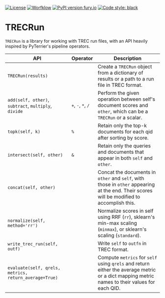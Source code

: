 [![License](https://img.shields.io/badge/License-Apache%202.0-blue.svg)](https://opensource.org/licenses/Apache-2.0)
[![Worfklow](https://github.com/capreolus-ir/trecrun/workflows/pytest/badge.svg)](https://github.com/capreolus-ir/trecrun/actions)
[![PyPI version fury.io](https://badge.fury.io/py/trecrun.svg)](https://pypi.python.org/pypi/trecrun/)
[![Code style: black](https://img.shields.io/badge/code%20style-black-000000.svg)](https://github.com/psf/black) 

# TRECRun

`TRECRun` is a library for working with TREC run files, with an API heavily inspired by PyTerrier's pipeline operators.

| API | Operator | Description |
| --- | --- | --- |
| `TRECRun(results)` | | Create a `TRECRun` object from a dictionary of results or a path to a run file in TREC format. |
| `add(self, other)`, `subtract`, `multiply`, `divide` | `+`, `-`, `*`, `/` | Perform the given operation between self's document scores and `other`, which can be a `TRECRun` or a scalar. |
| `topk(self, k)` | `%` | Retain only the top-k documents for each qid after sorting by score. |
| `intersect(self, other)` | `&` | Retain only the queries and documents that appear in both `self` and `other`. |
| `concat(self, other)` | | Concat the documents in `other` and `self`, with those in `other` appearing at the end. Their scores will be modified to accomplish this.  |
| `normalize(self, method='rr')` | | Normalize scores in self using RRF (`rr`), sklearn's min-max scaling (`minmax`), or sklearn's scaling (`standard`).|
| `write_trec_run(self, outf)` | | Write `self` to `outfn` in TREC format.|
| `evaluate(self, qrels, metrics, return_average=True)` | | Compute `metrics` for `self` using `qrels` and return either the average metric or a dict mapping metric names to their values for each QID. |

